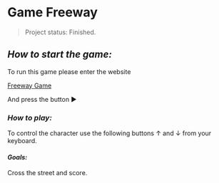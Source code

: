 <h1>Game Freeway</h1>

>Project status: Finished.

<h2><em>How to start the game:</em></h2>

To run this game please enter the website

<a href="https://editor.p5js.org/leoabreu/sketches/TQsBLIRA-">Freeway Game</a>

<p>And press the button &#9654; </p>

<h3><em>How to play:</em></h3>

To control the character use the following buttons &#8593; and &#8595; from your keyboard.

<h4><em>Goals:</em></h4>

Cross the street and score.
